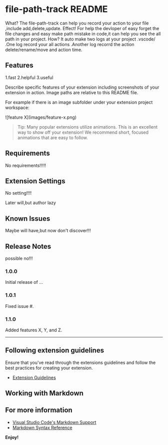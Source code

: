# file-path-track README



What? The file-path-track can help you record your action to your file ,include add,delete,update. Effect! For help the devloper of easy forget the file changes and easy make path mistake in code,it can help you see the all path in your project. How? It auto make two logs at your project .vscode/ .One log record your all actions .Another log recorrd the action delete/rename/move and action time.   



## Features
1.fast
2.helpful
3.useful


Describe specific features of your extension including screenshots of your extension in action. Image paths are relative to this README file.

For example if there is an image subfolder under your extension project workspace:

\!\[feature X\]\(images/feature-x.png\)

> Tip: Many popular extensions utilize animations. This is an excellent way to show off your extension! We recommend short, focused animations that are easy to follow.

## Requirements
No requirements!!!!!


## Extension Settings
No setting!!!!

Later will,but author lazy

## Known Issues
Maybe will have,but now don't discover!!!



## Release Notes
possible no!!!


### 1.0.0

Initial release of ...

### 1.0.1

Fixed issue #.

### 1.1.0

Added features X, Y, and Z.

---

## Following extension guidelines

Ensure that you've read through the extensions guidelines and follow the best practices for creating your extension.

* [Extension Guidelines](https://code.visualstudio.com/api/references/extension-guidelines)

## Working with Markdown



## For more information

* [Visual Studio Code's Markdown Support](http://code.visualstudio.com/docs/languages/markdown)
* [Markdown Syntax Reference](https://help.github.com/articles/markdown-basics/)

**Enjoy!**
